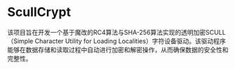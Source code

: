 # ScullCrypt

该项目旨在开发一个基于魔改的RC4算法与SHA-256算法实现的透明加密SCULL（Simple Character Utility for Loading Localities）字符设备驱动。该驱动程序能够在数据存储和读取过程中自动进行加密和解密操作，从而确保数据的安全性和完整性。
